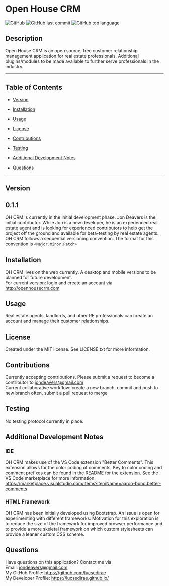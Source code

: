 # Open House CRM

![GitHub](https://img.shields.io/github/license/LucSedirae/open-house-crm?color=39%2C%20255%2C%200%20&style=for-the-badge)
![GitHub last commit](https://img.shields.io/github/last-commit/LucSedirae/open-house-crm?style=for-the-badge)
![GitHub top language](https://img.shields.io/github/languages/top/LucSedirae/open-house-crm?style=for-the-badge)

## Description
Open House CRM is an open source, free customer relationship management application for real estate professionals. Additional plugins/modules to be made available to further serve professionals in the industry. 

<hr>

## Table of Contents 

* [Version](#version)

* [Installation](#installation)

* [Usage](#usage)

* [License](#license)

* [Contributions](#contributions)

* [Testing](#testing)

* [Additional Development Notes](#additional-development-notes)

* [Questions](#questions)

<hr>

## Version
## 0.1.1
OH CRM is currently in the initial development phase. Jon Deavers is the initial contributor. While Jon is a new developer, he is an experienced real estate agent and is looking for experienced contributors to help get the project off the ground and available for beta-testing by real estate agents.<br>
OH CRM follows a sequential versioning convention. The format for this convention is `<Major.Minor.Patch>` 

## Installation
OH CRM lives on the web currently. A desktop and mobile versions to be planned for future development.<br>
For current version: login and create an account via http://openhousecrm.com

## Usage
Real estate agents, landlords, and other RE professionals can create an account and manage their customer relationships. 

## License
Created under the MIT license. See LICENSE.txt for more information.

## Contributions
Currently accepting contributions. Please submit a request to become a contributor to jondeavers@gmail.com<br>
Current collaborative workflow: create a new branch, commit and push to new branch often, submit a pull request to merge

## Testing
No testing protocol currently in place.

## Additional Development Notes
### IDE
OH CRM makes use of the VS Code extension "Better Comments". This extension allows for the color coding of comments. Key to color coding and comment prefixes can be found in the README for the extension. See the VS Code marketplace for more information<br>
https://marketplace.visualstudio.com/items?itemName=aaron-bond.better-comments
### HTML Framework
OH CRM has been initially developed using Bootstrap. An issue is open for experimenting with different frameworks. Motivation for this exploration is to reduce the size of the framework for improved browser performance and to provide a more skeletal framework on which custom stylesheets can provide a leaner custom CSS scheme.

## Questions
Have questions on this application? Contact me via:<br>
Email: jondeavers@gmail.com <br>
My GitHub Profile: https://github.com/lucsedirae <br>
My Developer Profile: https://lucsedirae.github.io/
